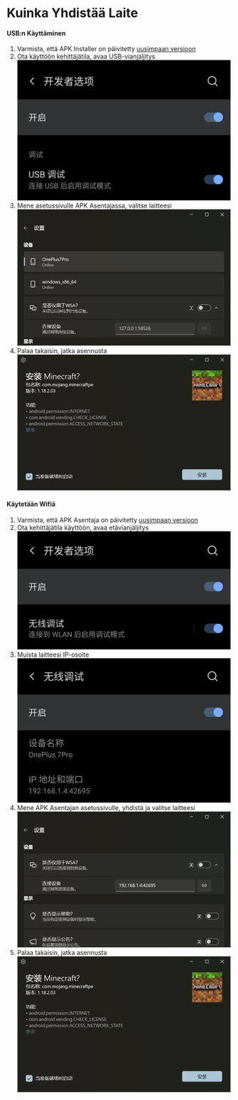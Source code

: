 # Kuinka Yhdistää Laite
#### USB:n Käyttäminen
1. Varmista, että APK Installer on päivitetty [uusimpaan versioon](https://www.microsoft.com/store/productId/9P2JFQ43FPPG "APK Installer")
2. Ota käyttöön kehittäjätila, avaa USB-vianjäljitys ![Kehittäjätila](https://raw.githubusercontent.com/Paving-Base/APK-Installer/screenshots/Documents/Tutorials/How%20To%20Connect%20Device/Images/Screenshot_20221002-172252.jpg)
3. Mene asetussivulle APK Asentajassa, valitse laitteesi ![Asetukset](https://raw.githubusercontent.com/Paving-Base/APK-Installer/screenshots/Documents/Tutorials/How%20To%20Connect%20Device/Images/Snipaste_2022-10-02_17-37-30.png)
4. Palaa takaisin, jatka asennusta ![Jatka Asennusta](https://raw.githubusercontent.com/Paving-Base/APK-Installer/screenshots/Documents/Tutorials/How%20To%20Connect%20Device/Images/Snipaste_2022-10-02_17-34-04.png)
#### Käytetään Wifiä
1. Varmista, että APK Asentaja on päivitetty [uusimpaan versioon](https://www.microsoft.com/store/productId/9P2JFQ43FPPG "APK Installer")
2. Ota kehittäjätila käyttöön, avaa etävianjäljitys ![Kehittäjätila](https://raw.githubusercontent.com/Paving-Base/APK-Installer/screenshots/Documents/Tutorials/How%20To%20Connect%20Device/Images/Screenshot_20221002-174001.jpg)
3. Muista laitteesi IP-osoite ![IP-osoite](https://raw.githubusercontent.com/Paving-Base/APK-Installer/screenshots/Documents/Tutorials/How%20To%20Connect%20Device/Images/Screenshot_20221002-174200.jpg)
3. Mene APK Asentajan asetussivulle, yhdistä ja valitse laitteesi ![Asetukset](https://raw.githubusercontent.com/Paving-Base/APK-Installer/screenshots/Documents/Tutorials/How%20To%20Connect%20Device/Images/Snipaste_2022-10-02_17-46-28.png)
4. Palaa takaisin, jatka asennusta ![Jatka Asennusta](https://raw.githubusercontent.com/Paving-Base/APK-Installer/screenshots/Documents/Tutorials/How%20To%20Connect%20Device/Images/Snipaste_2022-10-02_17-34-04.png)
